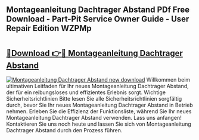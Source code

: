 ## Montageanleitung Dachtrager Abstand PDf Free Download - Part-Pit Service Owner Guide - User Repair Edition WZPMp

# <h2><a href="http://df6sdj.blite.top/?on=Montageanleitung+Dachtrager+Abstand">🔗Download 👉🔴 Montageanleitung Dachtrager Abstand</a></h2>

[![Montageanleitung Dachtrager Abstand new download](https://i.imgur.com/lujVjoI.png)](http://df6sdj.blite.top/?on=Montageanleitung+Dachtrager+Abstand)
Willkommen beim ultimativen Leitfaden für Ihr neues Montageanleitung Dachtrager Abstand, der für ein reibungsloses und effizientes Erlebnis sorgt. Wichtige Sicherheitsrichtlinien Bitte lesen Sie alle Sicherheitsrichtlinien sorgfältig durch, bevor Sie Ihr neues Montageanleitung Dachtrager Abstand in Betrieb nehmen. Erleben Sie die Effizienz der Funktionsliste, während Sie Ihr neues Montageanleitung Dachtrager Abstand verwenden. Lass uns anfangen! Kontaktieren Sie uns noch heute und lassen Sie sich von Montageanleitung Dachtrager Abstand durch den Prozess führen.
